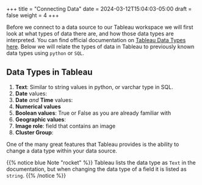 +++
title = "Connecting Data"
date = 2024-03-12T15:04:03-05:00
draft = false
weight = 4
+++

Before we connect to a data source to our Tableau workspace we will first look at what types of data there are, and how those data types are interpreted. You can find official documentation on [Tableau Data Types here](https://help.tableau.com/current/pro/desktop/en-us/datafields_typesandroles_datatypes.htm). Below we will relate the types of data in Tableau to previously known data types using `python` or `SQL`.

## Data Types in Tableau

1. **Text**: Similar to string values in python, or varchar type in SQL.
1. **Date** values: 
1. **Date** *and* **Time** values: 
1. **Numerical values**
1. **Boolean values**: True or False as you are already familiar with
1. **Geographic values**: 
1. **Image role**: field that contains an image
1. **Cluster Group**: 

One of the many great features that Tableau provides is the ability to change a data type within your data source.

{{% notice blue Note "rocket" %}}
Tableau lists the data type as `Text` in the documentation, but when changing the data type of a field it is listed as `string`.
{{% /notice %}}